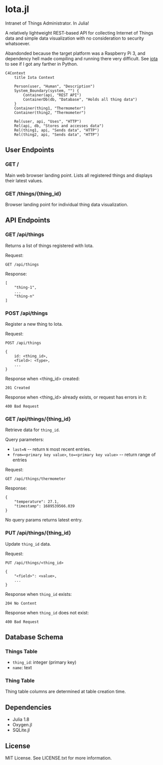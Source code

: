 # Iota.jl

Intranet of Things Administrator. In Julia!

A relatively lightweight REST-based API for collecting Internet of Things data 
and simple data visualization with no consideration to security whatsoever.

Abandonded because the target platform was a Raspberry Pi 3, and dependency
hell made compiling and running there very difficult. See 
[iota](https://github.com/AndrewWasHere/iota)
to see if I got any farther in Python.

```mermaid
C4Context
    title Iota Context

    Person(user, "Human", "Description")
    System_Boundary(system, "") {
        Container(api, "REST API")
        ContainerDb(db, "Database", "Holds all thing data")
    }
    Container(thing1, "Thermometer")
    Container(thing2, "Thermometer")

    Rel(user, api, "Uses", "HTTP")
    Rel(api, db, "Stores and accesses data")
    Rel(thing1, api, "Sends data", "HTTP")
    Rel(thing2, api, "Sends data", "HTTP")
```

## User Endpoints

### GET /
Main web browser landing point. Lists all registered things and displays their
latest values.

### GET /things/{thing_id}
Browser landing point for individual thing data visualization.

## API Endpoints

### GET /api/things
Returns a list of things registered with Iota.

Request:
```http
GET /api/things
```

Response:
```http
[
    "thing-1",
    ...
    "thing-n"
]
```

### POST /api/things
Register a new thing to Iota.

Request:
```http
POST /api/things

{
    id: <thing_id>,
    <field>: <type>,
    ...
}
```

Response when <thing_id> created:
```http
201 Created
```

Response when <thing_id> already exists, or request has errors in it:
```http
400 Bad Request
```

### GET /api/things/{thing_id}
Retrieve data for `thing_id`.

Query parameters:
* `last=N` -- return `N` most recent entries.
* `from=<primary key value>`, `to=<primary key value>` -- return range of entries

Request:
```http
GET /api/things/thermometer
```

Response:
```http
{
    "temperature": 27.1,
    "timestamp": 1689539566.039
}
```

No query params returns latest entry.

### PUT /api/things/{thing_id}
Update `thing_id` data.

Request:
```http
PUT /api/things/<thing_id>

{
    "<field>": <value>,
    ...
}
```

Response when `thing_id` exists:
```http
204 No Content
```

Response when `thing_id` does not exist:
```http
400 Bad Request
```

## Database Schema

### Things Table
* `thing_id`: integer (primary key)
* `name`: text

### Thing Table
Thing table columns are determined at table creation time.

## Dependencies

* Julia 1.8
* Oxygen.jl
* SQLite.jl

## License

MIT License. See LICENSE.txt for more information.
